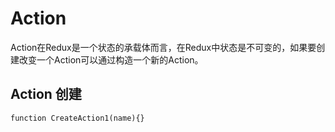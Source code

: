 # Action
Action在Redux是一个状态的承载体而言，在Redux中状态是不可变的，如果要创建改变一个Action可以通过构造一个新的Action。

## Action 创建

```
function CreateAction1(name){}
```

